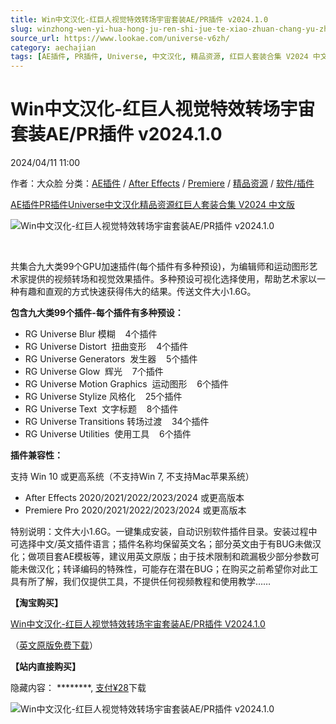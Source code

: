 ```yaml
---
title: Win中文汉化-红巨人视觉特效转场宇宙套装AE/PR插件 v2024.1.0
slug: winzhong-wen-yi-hua-hong-ju-ren-shi-jue-te-xiao-zhuan-chang-yu-zhou-tao-zhuang-ae-prcha-jian-v2024-1-0
source_url: https://www.lookae.com/universe-v6zh/
category: aechajian
tags: [AE插件, PR插件, Universe, 中文汉化, 精品资源, 红巨人套装合集 V2024 中文版]
---
```

# Win中文汉化-红巨人视觉特效转场宇宙套装AE/PR插件 v2024.1.0

2024/04/11 11:00

作者：大众脸
分类：[AE插件](https://www.lookae.com/after-effects/aechajian/) / [After Effects](https://www.lookae.com/after-effects/) / [Premiere](https://www.lookae.com/qitarjcj/premierezy/) / [精品资源](https://www.lookae.com/fufei/) / [软件/插件](https://www.lookae.com/qitarjcj/)

[AE插件](https://www.lookae.com/tag/ae%e6%8f%92%e4%bb%b6/)[PR插件](https://www.lookae.com/tag/pr%e6%8f%92%e4%bb%b6/)[Universe](https://www.lookae.com/tag/universe/)[中文汉化](https://www.lookae.com/tag/%e4%b8%ad%e6%96%87%e6%b1%89%e5%8c%96/)[精品资源](https://www.lookae.com/tag/%e7%b2%be%e5%93%81%e8%b5%84%e6%ba%90/)[红巨人套装合集 V2024 中文版](https://www.lookae.com/tag/rg2024zh/)

![Win中文汉化-红巨人视觉特效转场宇宙套装AE/PR插件 v2024.1.0](https://www.lookae.com/wp-content/uploads/2022/06/HJRUN6CH.jpg "Win中文汉化-红巨人视觉特效转场宇宙套装AE/PR插件 v2024.1.0-LookAE.com")

[﻿﻿﻿﻿﻿](https://cloud.video.taobao.com//play/u/705956171/p/1/e/6/t/1/403180408719.mp4)

共集合九大类99个GPU加速插件(每个插件有多种预设)，为编辑师和运动图形艺术家提供的视频转场和视觉效果插件。多种预设可视化选择使用，帮助艺术家以一种有趣和直观的方式快速获得伟大的结果。传送文件大小1.6G。

**包含九大类****99****个插件-每个插件有多种预设：**

* RG Universe Blur 模糊    4个插件
* RG Universe Distort  扭曲变形    4个插件
* RG Universe Generators  发生器    5个插件
* RG Universe Glow  辉光    7个插件
* RG Universe Motion Graphics  运动图形    6个插件
* RG Universe Stylize 风格化    25个插件
* RG Universe Text  文字标题    8个插件
* RG Universe Transitions 转场过渡    34个插件
* RG Universe Utilities  使用工具    6个插件

**插件兼容性：**

支持 Win 10 或更高系统（不支持Win 7, 不支持Mac苹果系统）

* After Effects 2020/2021/2022/2023/2024 或更高版本
* Premiere Pro 2020/2021/2022/2023/2024 或更高版本

特别说明：文件大小1.6G。一键集成安装，自动识别软件插件目录。安装过程中可选择中文/英文插件语言；插件名称均保留英文名；部分英文由于有BUG未做汉化；做项目套AE模板等，建议用英文原版；由于技术限制和疏漏极少部分参数可能未做汉化；转译编码的特殊性，可能存在潜在BUG；在购买之前希望你对此工具有所了解，我们仅提供工具，不提供任何视频教程和使用教学……

**【淘宝购买】**

[Win中文汉化-红巨人视觉特效转场宇宙套装AE/PR插件 V2024.1.0](https://item.taobao.com/item.htm?id=677404267770)

（[英文原版免费下载](https://www.lookae.com/universe-61/)）

**【站内直接购买】**

隐藏内容：
\*\*\*\*\*\*\*\*,
[支付¥28](https://www.lookae.com/wp-login.php?redirect_to=https%3A%2F%2Fwww.lookae.com%2Funiverse-v6zh%2F)下载

![Win中文汉化-红巨人视觉特效转场宇宙套装AE/PR插件 v2024.1.0](https://img.alicdn.com/imgextra/i3/705956171/O1CN0170n8nN1vSN4qcoKbK_!!705956171.jpg "Win中文汉化-红巨人视觉特效转场宇宙套装AE/PR插件 v2024.1.0-LookAE.com")
